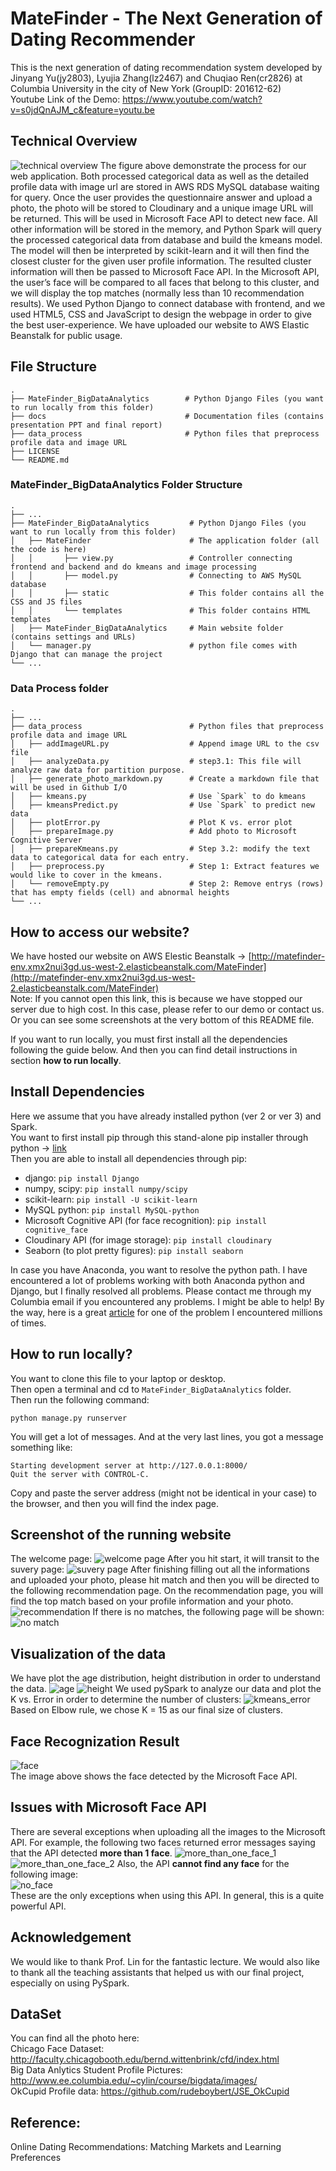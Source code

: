 # MateFinder - The Next Generation of Dating Recommender
This is the next generation of dating recommendation system developed by Jinyang Yu(jy2803), Lyujia Zhang(lz2467) and Chuqiao Ren(cr2826) at Columbia University in the city of New York (GroupID: 201612-62)  
Youtube Link of the Demo: https://www.youtube.com/watch?v=s0jdQnAJM_c&feature=youtu.be

## Technical Overview
![technical overview](https://renchuqiao.github.io/2016/12/22/project-image/overall_tech.png)
The figure above demonstrate the process for our web application. Both processed categorical data as well as the detailed profile data with image url are stored in AWS RDS MySQL database waiting for query. Once the user provides the questionnaire answer and upload a photo, the photo will be stored to Cloudinary and a unique image URL will be returned. This will be used in Microsoft Face API to detect new face. All other information will be stored in the memory, and Python Spark will query the processed categorical data from database and build the kmeans model. The model will then be interpreted by scikit-learn and it will then find the closest cluster for the given user profile information. The resulted cluster information will then be passed to Microsoft Face API. In the Microsoft API, the user’s face will be compared to all faces that belong to this cluster, and we will display the top matches (normally less than 10 recommendation results). We used Python Django to connect database with frontend, and we used HTML5, CSS and JavaScript to design the webpage in order to give the best user-experience. We have uploaded our website to AWS Elastic Beanstalk for public usage.

## File Structure
    .
    ├── MateFinder_BigDataAnalytics        # Python Django Files (you want to run locally from this folder)
    ├── docs                               # Documentation files (contains presentation PPT and final report)
    ├── data_process                       # Python files that preprocess profile data and image URL
    ├── LICENSE
    └── README.md
### MateFinder_BigDataAnalytics Folder Structure
    .
    ├── ...
    ├── MateFinder_BigDataAnalytics         # Python Django Files (you want to run locally from this folder)
    │   ├── MateFinder                      # The application folder (all the code is here)
    │   │       ├── view.py                 # Controller connecting frontend and backend and do kmeans and image processing
    │   │       ├── model.py                # Connecting to AWS MySQL database
    │   │       ├── static                  # This folder contains all the CSS and JS files
    │   │       └── templates               # This folder contains HTML templates
    │   ├── MateFinder_BigDataAnalytics     # Main website folder (contains settings and URLs)
    │   └── manager.py                      # python file comes with Django that can manage the project
    └── ...
### Data Process folder
    .
    ├── ...
    ├── data_process                        # Python files that preprocess profile data and image URL
    │   ├── addImageURL.py                  # Append image URL to the csv file
    │   ├── analyzeData.py                  # step3.1: This file will analyze raw data for partition purpose.
    │   ├── generate_photo_markdown.py      # Create a markdown file that will be used in Github I/O
    │   ├── kmeans.py                       # Use `Spark` to do kmeans
    │   ├── kmeansPredict.py                # Use `Spark` to predict new data
    │   ├── plotError.py                    # Plot K vs. error plot
    │   ├── prepareImage.py                 # Add photo to Microsoft Cognitive Server
    │   ├── prepareKmeans.py                # Step 3.2: modify the text data to categorical data for each entry.
    │   ├── preprocess.py                   # Step 1: Extract features we would like to cover in the kmeans.
    │   └── removeEmpty.py                  # Step 2: Remove entrys (rows) that has empty fields (cell) and abnormal heights
    └── ...

## How to access our website?
We have hosted our website on AWS Elestic Beanstalk -> [http://matefinder-env.xmx2nui3gd.us-west-2.elasticbeanstalk.com/MateFinder](http://matefinder-env.xmx2nui3gd.us-west-2.elasticbeanstalk.com/MateFinder)  
Note: If you cannot open this link, this is because we have stopped our server due to high cost. In this case, please refer to our demo or contact us. Or you can see some screenshots at the very bottom of this README file.

If you want to run locally, you must first install all the dependencies following the guide below. And then you can find detail instructions in section __how to run locally__.

## Install Dependencies
Here we assume that you have already installed python (ver 2 or ver 3) and Spark.  
You want to first install pip through this stand-alone pip installer through python -> [link](https://pip.pypa.io/en/latest/installing/#installing-with-get-pip-py)  
Then you are able to install all dependencies through pip:
+ django: `pip install Django`
+ numpy, scipy: `pip install numpy/scipy`
+ scikit-learn: `pip install -U scikit-learn`
+ MySQL python: `pip install MySQL-python`
+ Microsoft Cognitive API (for face recognition): `pip install cognitive_face`
+ Cloudinary API (for image storage): `pip install cloudinary`
+ Seaborn (to plot pretty figures): `pip install seaborn`

In case you have Anaconda, you want to resolve the python path. I have encountered a lot of problems working with both Anaconda python and Django, but I finally resolved all problems. Please contact me through my Columbia email if you encountered any problems. I might be able to help! By the way, here is a great [article](http://www.alirazabhayani.com/2014/12/psycopg2-macos-x-library-not-loaded.html) for one of the problem I encountered millions of times. 

## How to run locally?
You want to clone this file to your laptop or desktop.  
Then open a terminal and cd to `MateFinder_BigDataAnalytics` folder.  
Then run the following command:
```
python manage.py runserver
```
You will get a lot of messages. And at the very last lines, you got a message something like:
```
Starting development server at http://127.0.0.1:8000/
Quit the server with CONTROL-C.
```
Copy and paste the server address (might not be identical in your case) to the browser, and then you will find the index page.

## Screenshot of the running website
The welcome page:
![welcome page](https://renchuqiao.github.io/2016/12/22/project-image/welcome_page.png)
After you hit start, it will transit to the suvery page:
![suvery page](https://renchuqiao.github.io/2016/12/22/project-image/survey_page.png)
After finishing filling out all the informations and uploaded your photo, please hit match and then you will be directed to the following recommendation page. On the recommendation page, you will find the top match based on your profile information and your photo.
![recommendation](https://renchuqiao.github.io/2016/12/22/project-image/recommendation_list.png)
If there is no matches, the following page will be shown:
![no match](https://renchuqiao.github.io/2016/12/22/project-image/cannot_find.png)

## Visualization of the data
We have plot the age distribution, height distribution in order to understand the data.
![age](https://renchuqiao.github.io/2016/12/22/project-image/age.png)
![height](https://renchuqiao.github.io/2016/12/22/project-image/height.png)
We used pySpark to analyze our data and plot the K vs. Error in order to determine the number of clusters:
![kmeans_error](https://renchuqiao.github.io/2016/12/22/project-image/kmeans_error.png)
Based on Elbow rule, we chose K = 15 as our final size of clusters.

## Face Recognization Result
![face](https://renchuqiao.github.io/2016/12/22/project-image/correct_detection_lz2467.png)  
The image above shows the face detected by the Microsoft Face API.

## Issues with Microsoft Face API
There are several exceptions when uploading all the images to the Microsoft API. For example, the following two faces returned error messages saying that the API detected __more than 1 face__.
![more_than_one_face_1](https://renchuqiao.github.io/2016/12/22/project-image/error_detection_1.png)
![more_than_one_face_2](https://renchuqiao.github.io/2016/12/22/project-image/error_detection_2.png)
Also, the API __cannot find any face__ for the following image:  
![no_face](https://renchuqiao.github.io/2016/12/21/female/jp3495.jpg)   
These are the only exceptions when using this API. In general, this is a quite powerful API.

## Acknowledgement
We would like to thank Prof. Lin for the fantastic lecture. We would also like to thank all the teaching assistants that helped us with our final project, especially on using PySpark.

## DataSet
You can find all the photo here:   
Chicago Face Dataset: http://faculty.chicagobooth.edu/bernd.wittenbrink/cfd/index.html       
Big Data Anlytics Student Profile Pictures: http://www.ee.columbia.edu/~cylin/course/bigdata/images/      
OkCupid Profile data: https://github.com/rudeboybert/JSE_OkCupid    
   
## Reference:
Online Dating Recommendations: Matching Markets and Learning Preferences  
 




